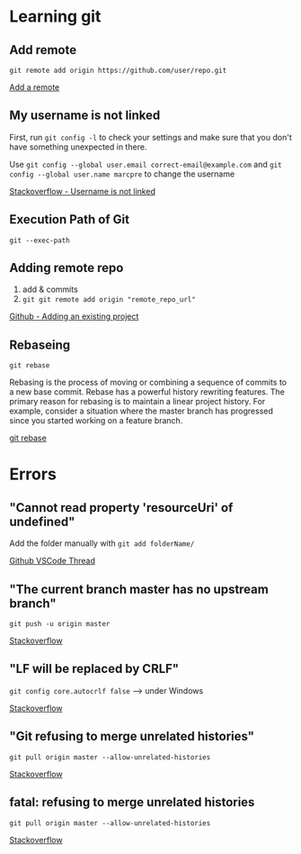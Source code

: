 # Learning git

## Add remote
    git remote add origin https://github.com/user/repo.git
[Add a remote](https://help.github.com/articles/adding-a-remote/)

## My username is not linked

First, run `git config -l` to check your settings and make sure that you don't have something unexpected in there.

Use `git config --global user.email correct-email@example.com` and `git config --global user.name marcpre` to change the username


[Stackoverflow - Username is not linked](https://stackoverflow.com/questions/26004587/git-commits-are-not-getting-linked-with-my-github-account)

## Execution Path of Git

`git --exec-path`

## Adding remote repo

1. add & commits
2. `git git remote add origin "remote_repo_url"`

[Github - Adding an existing project](https://help.github.com/articles/adding-an-existing-project-to-github-using-the-command-line/)

## Rebaseing

`git rebase`

Rebasing is the process of moving or combining a sequence of commits to a new base commit. Rebase has a powerful history rewriting features. The primary reason for rebasing is to maintain a linear project history. For example, consider a situation where the master branch has progressed since you started working on a feature branch. 

[git rebase](https://www.atlassian.com/git/tutorials/rewriting-history/git-rebase)

# Errors

## "Cannot read property 'resourceUri' of undefined"

Add the folder manually with `git add folderName/`

[Github VSCode Thread](https://github.com/Microsoft/vscode/issues/35724)

## "The current branch master has no upstream branch"

`git push -u origin master`

[Stackoverflow](https://stackoverflow.com/questions/23401652/fatal-the-current-branch-master-has-no-upstream-branch)

## "LF will be replaced by CRLF"

`git config core.autocrlf false` --> under Windows

[Stackoverflow](https://stackoverflow.com/questions/5834014/lf-will-be-replaced-by-crlf-in-git-what-is-that-and-is-it-important)

## "Git refusing to merge unrelated histories"

`git pull origin master --allow-unrelated-histories`

[Stackoverflow](https://stackoverflow.com/questions/37937984/git-refusing-to-merge-unrelated-histories-on-rebase)

## fatal: refusing to merge unrelated histories

`git pull origin master --allow-unrelated-histories`

[Stackoverflow](https://stackoverflow.com/questions/37937984/git-refusing-to-merge-unrelated-histories-on-rebase)
